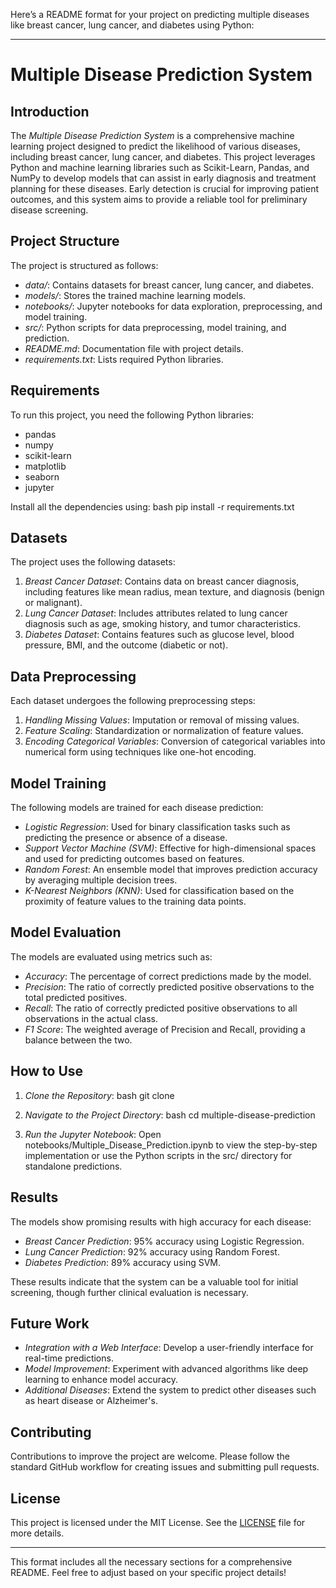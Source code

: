 Here’s a README format for your project on predicting multiple diseases like breast cancer, lung cancer, and diabetes using Python:

---

# Multiple Disease Prediction System

## Introduction
The *Multiple Disease Prediction System* is a comprehensive machine learning project designed to predict the likelihood of various diseases, including breast cancer, lung cancer, and diabetes. This project leverages Python and machine learning libraries such as Scikit-Learn, Pandas, and NumPy to develop models that can assist in early diagnosis and treatment planning for these diseases. Early detection is crucial for improving patient outcomes, and this system aims to provide a reliable tool for preliminary disease screening.

## Project Structure
The project is structured as follows:

- *data/*: Contains datasets for breast cancer, lung cancer, and diabetes.
- *models/*: Stores the trained machine learning models.
- *notebooks/*: Jupyter notebooks for data exploration, preprocessing, and model training.
- *src/*: Python scripts for data preprocessing, model training, and prediction.
- *README.md*: Documentation file with project details.
- *requirements.txt*: Lists required Python libraries.

## Requirements
To run this project, you need the following Python libraries:

- pandas
- numpy
- scikit-learn
- matplotlib
- seaborn
- jupyter

Install all the dependencies using:
bash
pip install -r requirements.txt


## Datasets
The project uses the following datasets:

1. *Breast Cancer Dataset*: Contains data on breast cancer diagnosis, including features like mean radius, mean texture, and diagnosis (benign or malignant).
2. *Lung Cancer Dataset*: Includes attributes related to lung cancer diagnosis such as age, smoking history, and tumor characteristics.
3. *Diabetes Dataset*: Contains features such as glucose level, blood pressure, BMI, and the outcome (diabetic or not).

## Data Preprocessing
Each dataset undergoes the following preprocessing steps:

1. *Handling Missing Values*: Imputation or removal of missing values.
2. *Feature Scaling*: Standardization or normalization of feature values.
3. *Encoding Categorical Variables*: Conversion of categorical variables into numerical form using techniques like one-hot encoding.

## Model Training
The following models are trained for each disease prediction:

- *Logistic Regression*: Used for binary classification tasks such as predicting the presence or absence of a disease.
- *Support Vector Machine (SVM)*: Effective for high-dimensional spaces and used for predicting outcomes based on features.
- *Random Forest*: An ensemble model that improves prediction accuracy by averaging multiple decision trees.
- *K-Nearest Neighbors (KNN)*: Used for classification based on the proximity of feature values to the training data points.

## Model Evaluation
The models are evaluated using metrics such as:

- *Accuracy*: The percentage of correct predictions made by the model.
- *Precision*: The ratio of correctly predicted positive observations to the total predicted positives.
- *Recall*: The ratio of correctly predicted positive observations to all observations in the actual class.
- *F1 Score*: The weighted average of Precision and Recall, providing a balance between the two.

## How to Use
1. *Clone the Repository*:
    bash
    git clone <repository-url>
    
2. *Navigate to the Project Directory*:
    bash
    cd multiple-disease-prediction
    
3. *Run the Jupyter Notebook*:
    Open notebooks/Multiple_Disease_Prediction.ipynb to view the step-by-step implementation or use the Python scripts in the src/ directory for standalone predictions.

## Results
The models show promising results with high accuracy for each disease:

- *Breast Cancer Prediction*: 95% accuracy using Logistic Regression.
- *Lung Cancer Prediction*: 92% accuracy using Random Forest.
- *Diabetes Prediction*: 89% accuracy using SVM.

These results indicate that the system can be a valuable tool for initial screening, though further clinical evaluation is necessary.

## Future Work
- *Integration with a Web Interface*: Develop a user-friendly interface for real-time predictions.
- *Model Improvement*: Experiment with advanced algorithms like deep learning to enhance model accuracy.
- *Additional Diseases*: Extend the system to predict other diseases such as heart disease or Alzheimer's.

## Contributing
Contributions to improve the project are welcome. Please follow the standard GitHub workflow for creating issues and submitting pull requests.

## License
This project is licensed under the MIT License. See the [LICENSE](LICENSE) file for more details.

---

This format includes all the necessary sections for a comprehensive README. Feel free to adjust based on your specific project details!
